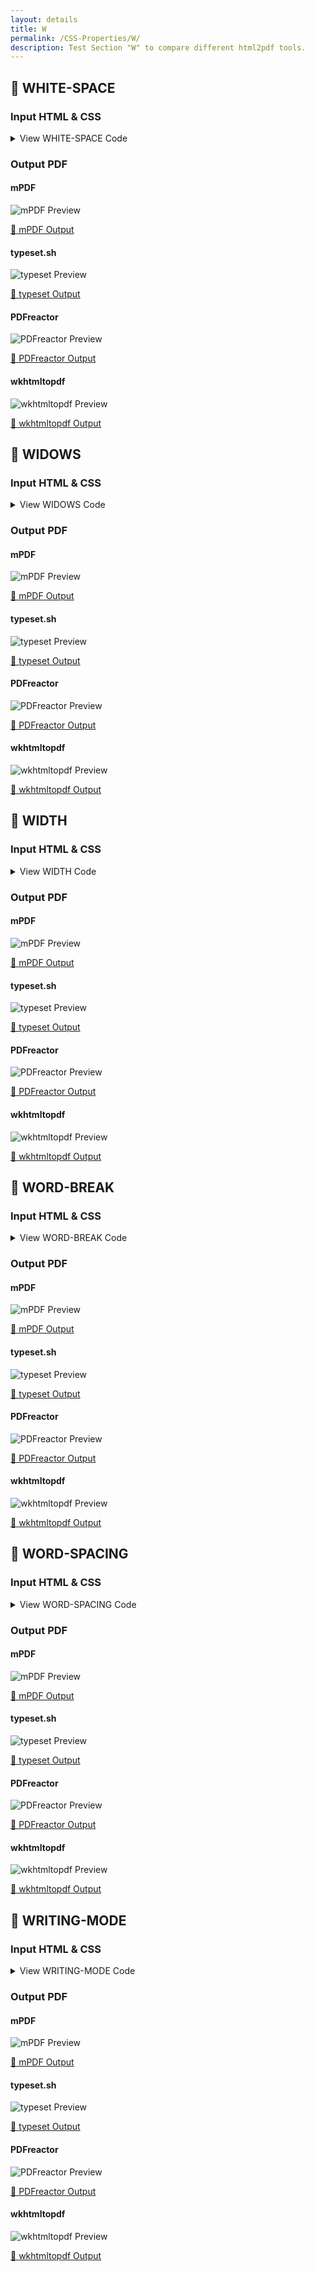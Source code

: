 ```yaml
---
layout: details
title: W
permalink: /CSS-Properties/W/
description: Test Section "W" to compare different html2pdf tools.
---
```




## 🔬 WHITE-SPACE

### Input HTML & CSS

<details>
    <summary>
        View WHITE-SPACE Code
    </summary>
    <pre><code class="hljs xml"><span class="hljs-meta">&lt;!DOCTYPE <span class="hljs-meta-keyword">html</span>&gt;</span>
<span class="hljs-comment">&lt;!-- Sample from https://www.w3schools.com/cssref/tryit.asp?filename=trycss_text_white-space --&gt;</span>
<span class="hljs-tag">&lt;<span class="hljs-name">html</span> <span class="hljs-attr">lang</span>=<span class="hljs-string">"en"</span>&gt;</span>
    <span class="hljs-tag">&lt;<span class="hljs-name">head</span>&gt;</span>
        <span class="hljs-tag">&lt;<span class="hljs-name">style</span>&gt;</span><span class="css">
 <span class="hljs-selector-tag">p</span><span class="hljs-selector-class">.a</span> {
  <span class="hljs-attribute">white-space</span>: nowrap;
}

<span class="hljs-selector-tag">p</span><span class="hljs-selector-class">.b</span> {
  <span class="hljs-attribute">white-space</span>: normal;
}

<span class="hljs-selector-tag">p</span><span class="hljs-selector-class">.c</span> {
  <span class="hljs-attribute">white-space</span>: pre;
}       
        </span><span class="hljs-tag">&lt;/<span class="hljs-name">style</span>&gt;</span>
    <span class="hljs-tag">&lt;/<span class="hljs-name">head</span>&gt;</span>
    <span class="hljs-tag">&lt;<span class="hljs-name">body</span>&gt;</span>
    
<span class="hljs-tag">&lt;<span class="hljs-name">h1</span>&gt;</span>The white-space Property<span class="hljs-tag">&lt;/<span class="hljs-name">h1</span>&gt;</span>

<span class="hljs-tag">&lt;<span class="hljs-name">h2</span>&gt;</span>white-space: nowrap:<span class="hljs-tag">&lt;/<span class="hljs-name">h2</span>&gt;</span>
<span class="hljs-tag">&lt;<span class="hljs-name">p</span> <span class="hljs-attr">class</span>=<span class="hljs-string">"a"</span>&gt;</span>
This is some text. This is some text. This is some text.
This is some text. This is some text. This is some text.
This is some text. This is some text. This is some text.
This is some text. This is some text. This is some text.
<span class="hljs-tag">&lt;/<span class="hljs-name">p</span>&gt;</span>

<span class="hljs-tag">&lt;<span class="hljs-name">h2</span>&gt;</span>white-space: normal:<span class="hljs-tag">&lt;/<span class="hljs-name">h2</span>&gt;</span>
<span class="hljs-tag">&lt;<span class="hljs-name">p</span> <span class="hljs-attr">class</span>=<span class="hljs-string">"b"</span>&gt;</span>
This is some text. This is some text. This is some text.
This is some text. This is some text. This is some text.
This is some text. This is some text. This is some text.
This is some text. This is some text. This is some text.
<span class="hljs-tag">&lt;/<span class="hljs-name">p</span>&gt;</span>

<span class="hljs-tag">&lt;<span class="hljs-name">h2</span>&gt;</span>white-space: pre:<span class="hljs-tag">&lt;/<span class="hljs-name">h2</span>&gt;</span>
<span class="hljs-tag">&lt;<span class="hljs-name">p</span> <span class="hljs-attr">class</span>=<span class="hljs-string">"c"</span>&gt;</span>
This is some text. This is some text. This is some text.
This is some text. This is some text. This is some text.
This is some text. This is some text. This is some text.
This is some text. This is some text. This is some text.
<span class="hljs-tag">&lt;/<span class="hljs-name">p</span>&gt;</span>
    <span class="hljs-tag">&lt;/<span class="hljs-name">body</span>&gt;</span>
<span class="hljs-tag">&lt;/<span class="hljs-name">html</span>&gt;</span></code></pre>
    <p>
        <a href="https://raw.githubusercontent.com/azettl/compare.html2pdf.tools/master//html/CSS%20Properties/W/white-space.html" target="_blank" rel="noopener">📄 Get Input HTML on GitHub</a>
    </p>
</details>

### Output PDF

<div class="details-boxes">
    <div>
        <h4>mPDF</h4>
        <img src="/{{ page.path }}/../mpdf__html_CSS_Properties_W_white-space.html.png" alt="mPDF Preview" />
        <p>
            <a href="/{{ page.path }}/../mpdf__html_CSS_Properties_W_white-space.html.pdf" target="_blank">📕 mPDF Output</a>
        </p>
    </div>
    <div>
        <h4>typeset.sh</h4>
        <img src="/{{ page.path }}/../typeset__html_CSS_Properties_W_white-space.html.png" alt="typeset Preview" />
        <p>
            <a href="/{{ page.path }}/../typeset__html_CSS_Properties_W_white-space.html.pdf" target="_blank">📕 typeset Output</a>
        </p>
    </div>
    <div>
        <h4>PDFreactor</h4>
        <img src="/{{ page.path }}/../pdfreactor__html_CSS_Properties_W_white-space.html.png" alt="PDFreactor Preview" />
        <p>
            <a href="/{{ page.path }}/../pdfreactor__html_CSS_Properties_W_white-space.html.pdf" target="_blank">📕 PDFreactor Output</a>
        </p>
    </div>
    <div>
        <h4>wkhtmltopdf</h4>
        <img src="/{{ page.path }}/../wkhtmltopdf__html_CSS_Properties_W_white-space.html.png" alt="wkhtmltopdf Preview" />
        <p>
            <a href="/{{ page.path }}/../wkhtmltopdf__html_CSS_Properties_W_white-space.html.pdf" target="_blank">📕 wkhtmltopdf Output</a>
        </p>
    </div>
</div>

## 🔬 WIDOWS

### Input HTML & CSS

<details>
    <summary>
        View WIDOWS Code
    </summary>
    <pre><code class="hljs xml"><span class="hljs-meta">&lt;!DOCTYPE <span class="hljs-meta-keyword">html</span>&gt;</span>
<span class="hljs-comment">&lt;!-- Sample from https://www.w3schools.com/jsref/prop_style_widows.asp --&gt;</span>
<span class="hljs-tag">&lt;<span class="hljs-name">html</span> <span class="hljs-attr">lang</span>=<span class="hljs-string">"en"</span>&gt;</span>
    <span class="hljs-tag">&lt;<span class="hljs-name">head</span>&gt;</span>
        <span class="hljs-tag">&lt;<span class="hljs-name">style</span>&gt;</span><span class="css">
        <span class="hljs-selector-class">.othercontent</span> {
  <span class="hljs-attribute">width</span>: <span class="hljs-number">400px</span>;
  <span class="hljs-attribute">border-top</span>: <span class="hljs-number">19cm</span> solid <span class="hljs-number">#c3c3c3</span>;
}

<span class="hljs-keyword">@page</span> {
<span class="hljs-comment">/* set size of printed page */</span>
  <span class="hljs-attribute">size</span>: <span class="hljs-number">21cm</span> <span class="hljs-number">27cm</span>;
  <span class="hljs-attribute">margin-top</span>: <span class="hljs-number">2cm</span>;
}

  <span class="hljs-selector-id">#p1</span> {
    <span class="hljs-attribute">widows</span>:<span class="hljs-number">2</span>;
  }
        </span><span class="hljs-tag">&lt;/<span class="hljs-name">style</span>&gt;</span>
    <span class="hljs-tag">&lt;/<span class="hljs-name">head</span>&gt;</span>
    <span class="hljs-tag">&lt;<span class="hljs-name">body</span>&gt;</span>
    
<span class="hljs-tag">&lt;<span class="hljs-name">div</span> <span class="hljs-attr">class</span>=<span class="hljs-string">"othercontent"</span>&gt;</span>
    
    <span class="hljs-tag">&lt;<span class="hljs-name">p</span> <span class="hljs-attr">style</span>=<span class="hljs-string">"font-size:120%"</span> <span class="hljs-attr">id</span>=<span class="hljs-string">"p1"</span>&gt;</span>
    Line 2<span class="hljs-tag">&lt;<span class="hljs-name">br</span>&gt;</span>
    Line 3<span class="hljs-tag">&lt;<span class="hljs-name">br</span>&gt;</span>
    Line 4<span class="hljs-tag">&lt;<span class="hljs-name">br</span>&gt;</span>
    Line 5<span class="hljs-tag">&lt;<span class="hljs-name">br</span>&gt;</span>
    Line 6<span class="hljs-tag">&lt;<span class="hljs-name">br</span>&gt;</span>
    Line 7<span class="hljs-tag">&lt;<span class="hljs-name">br</span>&gt;</span>
    Line 8<span class="hljs-tag">&lt;<span class="hljs-name">br</span>&gt;</span>
    <span class="hljs-tag">&lt;/<span class="hljs-name">p</span>&gt;</span>
    <span class="hljs-tag">&lt;/<span class="hljs-name">div</span>&gt;</span>
    <span class="hljs-tag">&lt;/<span class="hljs-name">body</span>&gt;</span>
<span class="hljs-tag">&lt;/<span class="hljs-name">html</span>&gt;</span></code></pre>
    <p>
        <a href="https://raw.githubusercontent.com/azettl/compare.html2pdf.tools/master//html/CSS%20Properties/W/widows.html" target="_blank" rel="noopener">📄 Get Input HTML on GitHub</a>
    </p>
</details>

### Output PDF

<div class="details-boxes">
    <div>
        <h4>mPDF</h4>
        <img src="/{{ page.path }}/../mpdf__html_CSS_Properties_W_widows.html.png" alt="mPDF Preview" />
        <p>
            <a href="/{{ page.path }}/../mpdf__html_CSS_Properties_W_widows.html.pdf" target="_blank">📕 mPDF Output</a>
        </p>
    </div>
    <div>
        <h4>typeset.sh</h4>
        <img src="/{{ page.path }}/../typeset__html_CSS_Properties_W_widows.html.png" alt="typeset Preview" />
        <p>
            <a href="/{{ page.path }}/../typeset__html_CSS_Properties_W_widows.html.pdf" target="_blank">📕 typeset Output</a>
        </p>
    </div>
    <div>
        <h4>PDFreactor</h4>
        <img src="/{{ page.path }}/../pdfreactor__html_CSS_Properties_W_widows.html.png" alt="PDFreactor Preview" />
        <p>
            <a href="/{{ page.path }}/../pdfreactor__html_CSS_Properties_W_widows.html.pdf" target="_blank">📕 PDFreactor Output</a>
        </p>
    </div>
    <div>
        <h4>wkhtmltopdf</h4>
        <img src="/{{ page.path }}/../wkhtmltopdf__html_CSS_Properties_W_widows.html.png" alt="wkhtmltopdf Preview" />
        <p>
            <a href="/{{ page.path }}/../wkhtmltopdf__html_CSS_Properties_W_widows.html.pdf" target="_blank">📕 wkhtmltopdf Output</a>
        </p>
    </div>
</div>

## 🔬 WIDTH

### Input HTML & CSS

<details>
    <summary>
        View WIDTH Code
    </summary>
    <pre><code class="hljs xml"><span class="hljs-meta">&lt;!DOCTYPE <span class="hljs-meta-keyword">html</span>&gt;</span>
<span class="hljs-comment">&lt;!-- Sample from https://css-tricks.com/almanac/properties/w/width/ --&gt;</span>
<span class="hljs-tag">&lt;<span class="hljs-name">html</span> <span class="hljs-attr">lang</span>=<span class="hljs-string">"en"</span>&gt;</span>
    <span class="hljs-tag">&lt;<span class="hljs-name">head</span>&gt;</span>
        <span class="hljs-tag">&lt;<span class="hljs-name">style</span>&gt;</span>
        html {
	background: #292a2b;
	color: #FFF;
}

.box-width {
	height: 50px;
	background: #e78629;
}


.viewport {
	outline: 1px solid #ed862a;
	.box-width.percentage {
		width: 100%; // %
	}
  .box-width.pixel {
		width: 200px; // px
	}
	.box-width.em {
		width: 20em; // em
	}
	.box-width.em {
		width: 20rem; // rem
	}
}

.container {
	outline: 1px solid #ed862a;
	width: 500px;
	.box-width.percentage-half {
		width: 50%; // half %
	}
	.box-width.percentage-full {
		width: 100%; // full %
	}
	.box-width.pixel {
		width: 200px; // px
	}
	.box-width.em {
		width: 20em; // em
	}
	.box-width.em {
		width: 20rem; // rem
	}
}

.absolute-position {
  position: relative;
  .box-width.no-width { // width is calculated based on content
    outline: 1px solid black;
    position: absolute;
    top: 0;
    right: 0;
  }
}

.box-width.row-percent {
	width: 50%;
}

.box-width.row-em {
	width: 20em;
}
        <span class="hljs-tag">&lt;/<span class="hljs-name">style</span>&gt;</span>
    <span class="hljs-tag">&lt;/<span class="hljs-name">head</span>&gt;</span>
    <span class="hljs-tag">&lt;<span class="hljs-name">body</span>&gt;</span>
    <span class="hljs-comment">&lt;!-- Entire Viewport --&gt;</span>
<span class="hljs-tag">&lt;<span class="hljs-name">h1</span>&gt;</span>Entire Viewport<span class="hljs-tag">&lt;/<span class="hljs-name">h1</span>&gt;</span>
<span class="hljs-tag">&lt;<span class="hljs-name">div</span> <span class="hljs-attr">class</span>=<span class="hljs-string">"viewport"</span>&gt;</span>
	<span class="hljs-tag">&lt;<span class="hljs-name">p</span>&gt;</span>Width <span class="hljs-tag">&lt;<span class="hljs-name">code</span>&gt;</span>%<span class="hljs-tag">&lt;/<span class="hljs-name">code</span>&gt;</span><span class="hljs-tag">&lt;/<span class="hljs-name">p</span>&gt;</span>
	<span class="hljs-tag">&lt;<span class="hljs-name">div</span> <span class="hljs-attr">class</span>=<span class="hljs-string">"box-width percentage"</span>&gt;</span>100%<span class="hljs-tag">&lt;/<span class="hljs-name">div</span>&gt;</span>
	<span class="hljs-tag">&lt;<span class="hljs-name">p</span>&gt;</span>Width  <span class="hljs-tag">&lt;<span class="hljs-name">code</span>&gt;</span>px<span class="hljs-tag">&lt;/<span class="hljs-name">code</span>&gt;</span><span class="hljs-tag">&lt;/<span class="hljs-name">p</span>&gt;</span>
	<span class="hljs-tag">&lt;<span class="hljs-name">div</span> <span class="hljs-attr">class</span>=<span class="hljs-string">"box-width pixel"</span>&gt;</span>200px<span class="hljs-tag">&lt;/<span class="hljs-name">div</span>&gt;</span>
	<span class="hljs-tag">&lt;<span class="hljs-name">p</span>&gt;</span>Width  <span class="hljs-tag">&lt;<span class="hljs-name">code</span>&gt;</span>em<span class="hljs-tag">&lt;/<span class="hljs-name">code</span>&gt;</span> <span class="hljs-tag">&lt;<span class="hljs-name">small</span>&gt;</span>(based on 16px computed font-size)<span class="hljs-tag">&lt;/<span class="hljs-name">small</span>&gt;</span><span class="hljs-tag">&lt;/<span class="hljs-name">p</span>&gt;</span>
	<span class="hljs-tag">&lt;<span class="hljs-name">div</span> <span class="hljs-attr">class</span>=<span class="hljs-string">"box-width em"</span>&gt;</span>20em<span class="hljs-tag">&lt;/<span class="hljs-name">div</span>&gt;</span>
	<span class="hljs-tag">&lt;<span class="hljs-name">p</span>&gt;</span>Width  <span class="hljs-tag">&lt;<span class="hljs-name">code</span>&gt;</span>rem<span class="hljs-tag">&lt;/<span class="hljs-name">code</span>&gt;</span> <span class="hljs-tag">&lt;<span class="hljs-name">small</span>&gt;</span>(based on 16px computed font-size of root element)<span class="hljs-tag">&lt;/<span class="hljs-name">small</span>&gt;</span><span class="hljs-tag">&lt;/<span class="hljs-name">p</span>&gt;</span>
	<span class="hljs-tag">&lt;<span class="hljs-name">div</span> <span class="hljs-attr">class</span>=<span class="hljs-string">"box-width em"</span>&gt;</span>20rem<span class="hljs-tag">&lt;/<span class="hljs-name">div</span>&gt;</span>
<span class="hljs-tag">&lt;/<span class="hljs-name">div</span>&gt;</span>

<span class="hljs-comment">&lt;!-- Container 480px --&gt;</span>
<span class="hljs-tag">&lt;<span class="hljs-name">h1</span>&gt;</span>Container 480px<span class="hljs-tag">&lt;/<span class="hljs-name">h1</span>&gt;</span>
<span class="hljs-tag">&lt;<span class="hljs-name">div</span> <span class="hljs-attr">class</span>=<span class="hljs-string">"container"</span>&gt;</span>
	<span class="hljs-tag">&lt;<span class="hljs-name">p</span>&gt;</span>Width <span class="hljs-tag">&lt;<span class="hljs-name">code</span>&gt;</span>%<span class="hljs-tag">&lt;/<span class="hljs-name">code</span>&gt;</span><span class="hljs-tag">&lt;/<span class="hljs-name">p</span>&gt;</span>
	<span class="hljs-tag">&lt;<span class="hljs-name">div</span> <span class="hljs-attr">class</span>=<span class="hljs-string">"box-width percentage-half"</span>&gt;</span>50%<span class="hljs-tag">&lt;/<span class="hljs-name">div</span>&gt;</span>
	<span class="hljs-tag">&lt;<span class="hljs-name">div</span> <span class="hljs-attr">class</span>=<span class="hljs-string">"box-width percentage-full"</span>&gt;</span>100%<span class="hljs-tag">&lt;/<span class="hljs-name">div</span>&gt;</span>
	<span class="hljs-tag">&lt;<span class="hljs-name">p</span>&gt;</span>Width  <span class="hljs-tag">&lt;<span class="hljs-name">code</span>&gt;</span>px<span class="hljs-tag">&lt;/<span class="hljs-name">code</span>&gt;</span><span class="hljs-tag">&lt;/<span class="hljs-name">p</span>&gt;</span>
	<span class="hljs-tag">&lt;<span class="hljs-name">div</span> <span class="hljs-attr">class</span>=<span class="hljs-string">"box-width pixel"</span>&gt;</span>200px<span class="hljs-tag">&lt;/<span class="hljs-name">div</span>&gt;</span>
	<span class="hljs-tag">&lt;<span class="hljs-name">p</span>&gt;</span>Width  <span class="hljs-tag">&lt;<span class="hljs-name">code</span>&gt;</span>em<span class="hljs-tag">&lt;/<span class="hljs-name">code</span>&gt;</span> <span class="hljs-tag">&lt;<span class="hljs-name">small</span>&gt;</span>(based on 16px computed font-size)<span class="hljs-tag">&lt;/<span class="hljs-name">small</span>&gt;</span><span class="hljs-tag">&lt;/<span class="hljs-name">p</span>&gt;</span>
	<span class="hljs-tag">&lt;<span class="hljs-name">div</span> <span class="hljs-attr">class</span>=<span class="hljs-string">"box-width em"</span>&gt;</span>20em<span class="hljs-tag">&lt;/<span class="hljs-name">div</span>&gt;</span>
	<span class="hljs-tag">&lt;<span class="hljs-name">p</span>&gt;</span>Width  <span class="hljs-tag">&lt;<span class="hljs-name">code</span>&gt;</span>rem<span class="hljs-tag">&lt;/<span class="hljs-name">code</span>&gt;</span> <span class="hljs-tag">&lt;<span class="hljs-name">small</span>&gt;</span>(based on 16px computed font-size of root element)<span class="hljs-tag">&lt;/<span class="hljs-name">small</span>&gt;</span><span class="hljs-tag">&lt;/<span class="hljs-name">p</span>&gt;</span>
	<span class="hljs-tag">&lt;<span class="hljs-name">div</span> <span class="hljs-attr">class</span>=<span class="hljs-string">"box-width em"</span>&gt;</span>20rem<span class="hljs-tag">&lt;/<span class="hljs-name">div</span>&gt;</span>
<span class="hljs-tag">&lt;/<span class="hljs-name">div</span>&gt;</span>

<span class="hljs-comment">&lt;!-- Absolute Position --&gt;</span>
<span class="hljs-tag">&lt;<span class="hljs-name">h1</span>&gt;</span>Absolute Position<span class="hljs-tag">&lt;/<span class="hljs-name">h1</span>&gt;</span>
<span class="hljs-tag">&lt;<span class="hljs-name">div</span> <span class="hljs-attr">class</span>=<span class="hljs-string">"absolute-position"</span>&gt;</span>
	<span class="hljs-tag">&lt;<span class="hljs-name">div</span> <span class="hljs-attr">class</span>=<span class="hljs-string">"box-width no-width"</span>&gt;</span>Based on content if width is not defined<span class="hljs-tag">&lt;/<span class="hljs-name">div</span>&gt;</span>
  <span class="hljs-tag">&lt;<span class="hljs-name">div</span> <span class="hljs-attr">class</span>=<span class="hljs-string">"box-width rem"</span>&gt;</span><span class="hljs-tag">&lt;/<span class="hljs-name">div</span>&gt;</span>
  <span class="hljs-tag">&lt;<span class="hljs-name">div</span> <span class="hljs-attr">class</span>=<span class="hljs-string">"box-width em"</span>&gt;</span><span class="hljs-tag">&lt;/<span class="hljs-name">div</span>&gt;</span>
<span class="hljs-tag">&lt;/<span class="hljs-name">div</span>&gt;</span>

<span class="hljs-comment">&lt;!-- Table Rows --&gt;</span>
<span class="hljs-tag">&lt;<span class="hljs-name">h1</span>&gt;</span>Table Rows :(<span class="hljs-tag">&lt;/<span class="hljs-name">h1</span>&gt;</span>
<span class="hljs-tag">&lt;<span class="hljs-name">table</span>&gt;</span>
	<span class="hljs-tag">&lt;<span class="hljs-name">tr</span> <span class="hljs-attr">class</span>=<span class="hljs-string">"box-width row-percent"</span>&gt;</span>
		<span class="hljs-tag">&lt;<span class="hljs-name">td</span>&gt;</span>%<span class="hljs-tag">&lt;/<span class="hljs-name">td</span>&gt;</span>
	<span class="hljs-tag">&lt;/<span class="hljs-name">tr</span>&gt;</span>
	<span class="hljs-tag">&lt;<span class="hljs-name">tr</span> <span class="hljs-attr">class</span>=<span class="hljs-string">"box-width row-em"</span>&gt;</span>
		<span class="hljs-tag">&lt;<span class="hljs-name">td</span>&gt;</span>em<span class="hljs-tag">&lt;/<span class="hljs-name">td</span>&gt;</span>
	<span class="hljs-tag">&lt;/<span class="hljs-name">tr</span>&gt;</span>
<span class="hljs-tag">&lt;/<span class="hljs-name">table</span>&gt;</span>
    <span class="hljs-tag">&lt;/<span class="hljs-name">body</span>&gt;</span>
<span class="hljs-tag">&lt;/<span class="hljs-name">html</span>&gt;</span></code></pre>
    <p>
        <a href="https://raw.githubusercontent.com/azettl/compare.html2pdf.tools/master//html/CSS%20Properties/W/width.html" target="_blank" rel="noopener">📄 Get Input HTML on GitHub</a>
    </p>
</details>

### Output PDF

<div class="details-boxes">
    <div>
        <h4>mPDF</h4>
        <img src="/{{ page.path }}/../mpdf__html_CSS_Properties_W_width.html.png" alt="mPDF Preview" />
        <p>
            <a href="/{{ page.path }}/../mpdf__html_CSS_Properties_W_width.html.pdf" target="_blank">📕 mPDF Output</a>
        </p>
    </div>
    <div>
        <h4>typeset.sh</h4>
        <img src="/{{ page.path }}/../typeset__html_CSS_Properties_W_width.html.png" alt="typeset Preview" />
        <p>
            <a href="/{{ page.path }}/../typeset__html_CSS_Properties_W_width.html.pdf" target="_blank">📕 typeset Output</a>
        </p>
    </div>
    <div>
        <h4>PDFreactor</h4>
        <img src="/{{ page.path }}/../pdfreactor__html_CSS_Properties_W_width.html.png" alt="PDFreactor Preview" />
        <p>
            <a href="/{{ page.path }}/../pdfreactor__html_CSS_Properties_W_width.html.pdf" target="_blank">📕 PDFreactor Output</a>
        </p>
    </div>
    <div>
        <h4>wkhtmltopdf</h4>
        <img src="/{{ page.path }}/../wkhtmltopdf__html_CSS_Properties_W_width.html.png" alt="wkhtmltopdf Preview" />
        <p>
            <a href="/{{ page.path }}/../wkhtmltopdf__html_CSS_Properties_W_width.html.pdf" target="_blank">📕 wkhtmltopdf Output</a>
        </p>
    </div>
</div>

## 🔬 WORD-BREAK

### Input HTML & CSS

<details>
    <summary>
        View WORD-BREAK Code
    </summary>
    <pre><code class="hljs xml"><span class="hljs-meta">&lt;!DOCTYPE <span class="hljs-meta-keyword">html</span>&gt;</span>
<span class="hljs-comment">&lt;!-- Sample from https://css-tricks.com/almanac/properties/w/word-break/ --&gt;</span>
<span class="hljs-tag">&lt;<span class="hljs-name">html</span> <span class="hljs-attr">lang</span>=<span class="hljs-string">"en"</span>&gt;</span>
    <span class="hljs-tag">&lt;<span class="hljs-name">head</span>&gt;</span>
        <span class="hljs-tag">&lt;<span class="hljs-name">style</span>&gt;</span><span class="css">
        <span class="hljs-selector-class">.txt</span> {
  <span class="hljs-attribute">word-break</span>: break-all;
  <span class="hljs-attribute">line-height</span>: <span class="hljs-number">1</span>;
  <span class="hljs-attribute">text-transform</span>: uppercase;
  <span class="hljs-attribute">text-align</span>: center;
  <span class="hljs-attribute">font-size</span>: <span class="hljs-number">40px</span>;
  <span class="hljs-attribute">font-weight</span>: bold;
  <span class="hljs-attribute">color</span>: <span class="hljs-number">#eee</span>;
  <span class="hljs-attribute">width</span>: <span class="hljs-number">1em</span>;
}

<span class="hljs-selector-tag">html</span>, <span class="hljs-selector-tag">body</span> {
  <span class="hljs-attribute">height</span>: <span class="hljs-number">100%</span>;
}

<span class="hljs-selector-tag">body</span> {
  <span class="hljs-attribute">font-family</span>: Palatino, serif;
  <span class="hljs-attribute">display</span>: flex;
  <span class="hljs-attribute">justify-content</span>: center;
  <span class="hljs-attribute">align-items</span>: center;
  <span class="hljs-attribute">background-color</span>: <span class="hljs-number">#0074d9</span>;
}
        </span><span class="hljs-tag">&lt;/<span class="hljs-name">style</span>&gt;</span>
    <span class="hljs-tag">&lt;/<span class="hljs-name">head</span>&gt;</span>
    <span class="hljs-tag">&lt;<span class="hljs-name">body</span>&gt;</span>
        <span class="hljs-tag">&lt;<span class="hljs-name">h1</span> <span class="hljs-attr">class</span>=<span class="hljs-string">"txt"</span>&gt;</span>Marco<span class="hljs-tag">&lt;/<span class="hljs-name">h1</span>&gt;</span>
    <span class="hljs-tag">&lt;/<span class="hljs-name">body</span>&gt;</span>
<span class="hljs-tag">&lt;/<span class="hljs-name">html</span>&gt;</span></code></pre>
    <p>
        <a href="https://raw.githubusercontent.com/azettl/compare.html2pdf.tools/master//html/CSS%20Properties/W/word-break.html" target="_blank" rel="noopener">📄 Get Input HTML on GitHub</a>
    </p>
</details>

### Output PDF

<div class="details-boxes">
    <div>
        <h4>mPDF</h4>
        <img src="/{{ page.path }}/../mpdf__html_CSS_Properties_W_word-break.html.png" alt="mPDF Preview" />
        <p>
            <a href="/{{ page.path }}/../mpdf__html_CSS_Properties_W_word-break.html.pdf" target="_blank">📕 mPDF Output</a>
        </p>
    </div>
    <div>
        <h4>typeset.sh</h4>
        <img src="/{{ page.path }}/../typeset__html_CSS_Properties_W_word-break.html.png" alt="typeset Preview" />
        <p>
            <a href="/{{ page.path }}/../typeset__html_CSS_Properties_W_word-break.html.pdf" target="_blank">📕 typeset Output</a>
        </p>
    </div>
    <div>
        <h4>PDFreactor</h4>
        <img src="/{{ page.path }}/../pdfreactor__html_CSS_Properties_W_word-break.html.png" alt="PDFreactor Preview" />
        <p>
            <a href="/{{ page.path }}/../pdfreactor__html_CSS_Properties_W_word-break.html.pdf" target="_blank">📕 PDFreactor Output</a>
        </p>
    </div>
    <div>
        <h4>wkhtmltopdf</h4>
        <img src="/{{ page.path }}/../wkhtmltopdf__html_CSS_Properties_W_word-break.html.png" alt="wkhtmltopdf Preview" />
        <p>
            <a href="/{{ page.path }}/../wkhtmltopdf__html_CSS_Properties_W_word-break.html.pdf" target="_blank">📕 wkhtmltopdf Output</a>
        </p>
    </div>
</div>

## 🔬 WORD-SPACING

### Input HTML & CSS

<details>
    <summary>
        View WORD-SPACING Code
    </summary>
    <pre><code class="hljs xml"><span class="hljs-meta">&lt;!DOCTYPE <span class="hljs-meta-keyword">html</span>&gt;</span>
<span class="hljs-comment">&lt;!-- Sample from https://www.w3schools.com/cssref/tryit.asp?filename=trycss_text_word-spacing --&gt;</span>
<span class="hljs-tag">&lt;<span class="hljs-name">html</span> <span class="hljs-attr">lang</span>=<span class="hljs-string">"en"</span>&gt;</span>
    <span class="hljs-tag">&lt;<span class="hljs-name">head</span>&gt;</span>
        <span class="hljs-tag">&lt;<span class="hljs-name">style</span>&gt;</span><span class="css">
        <span class="hljs-selector-tag">p</span><span class="hljs-selector-class">.a</span> { 
  <span class="hljs-attribute">word-spacing</span>: normal;
}

<span class="hljs-selector-tag">p</span><span class="hljs-selector-class">.b</span> { 
  <span class="hljs-attribute">word-spacing</span>: <span class="hljs-number">30px</span>;
}

<span class="hljs-selector-tag">p</span><span class="hljs-selector-class">.c</span> { 
  <span class="hljs-attribute">word-spacing</span>: <span class="hljs-number">1cm</span>;
}
        </span><span class="hljs-tag">&lt;/<span class="hljs-name">style</span>&gt;</span>
    <span class="hljs-tag">&lt;/<span class="hljs-name">head</span>&gt;</span>
    <span class="hljs-tag">&lt;<span class="hljs-name">body</span>&gt;</span>
    
<span class="hljs-tag">&lt;<span class="hljs-name">h1</span>&gt;</span>The word-spacing Property<span class="hljs-tag">&lt;/<span class="hljs-name">h1</span>&gt;</span>

<span class="hljs-tag">&lt;<span class="hljs-name">h2</span>&gt;</span>word-spacing: normal:<span class="hljs-tag">&lt;/<span class="hljs-name">h2</span>&gt;</span>
<span class="hljs-tag">&lt;<span class="hljs-name">p</span> <span class="hljs-attr">class</span>=<span class="hljs-string">"a"</span>&gt;</span>This is some text. This is some text.<span class="hljs-tag">&lt;/<span class="hljs-name">p</span>&gt;</span>

<span class="hljs-tag">&lt;<span class="hljs-name">h2</span>&gt;</span>word-spacing: 30px:<span class="hljs-tag">&lt;/<span class="hljs-name">h2</span>&gt;</span>
<span class="hljs-tag">&lt;<span class="hljs-name">p</span> <span class="hljs-attr">class</span>=<span class="hljs-string">"b"</span>&gt;</span>This is some text. This is some text.<span class="hljs-tag">&lt;/<span class="hljs-name">p</span>&gt;</span>

<span class="hljs-tag">&lt;<span class="hljs-name">h2</span>&gt;</span>word-spacing: 1cm:<span class="hljs-tag">&lt;/<span class="hljs-name">h2</span>&gt;</span>
<span class="hljs-tag">&lt;<span class="hljs-name">p</span> <span class="hljs-attr">class</span>=<span class="hljs-string">"c"</span>&gt;</span>This is some text. This is some text.<span class="hljs-tag">&lt;/<span class="hljs-name">p</span>&gt;</span>

    <span class="hljs-tag">&lt;/<span class="hljs-name">body</span>&gt;</span>
<span class="hljs-tag">&lt;/<span class="hljs-name">html</span>&gt;</span></code></pre>
    <p>
        <a href="https://raw.githubusercontent.com/azettl/compare.html2pdf.tools/master//html/CSS%20Properties/W/word-spacing.html" target="_blank" rel="noopener">📄 Get Input HTML on GitHub</a>
    </p>
</details>

### Output PDF

<div class="details-boxes">
    <div>
        <h4>mPDF</h4>
        <img src="/{{ page.path }}/../mpdf__html_CSS_Properties_W_word-spacing.html.png" alt="mPDF Preview" />
        <p>
            <a href="/{{ page.path }}/../mpdf__html_CSS_Properties_W_word-spacing.html.pdf" target="_blank">📕 mPDF Output</a>
        </p>
    </div>
    <div>
        <h4>typeset.sh</h4>
        <img src="/{{ page.path }}/../typeset__html_CSS_Properties_W_word-spacing.html.png" alt="typeset Preview" />
        <p>
            <a href="/{{ page.path }}/../typeset__html_CSS_Properties_W_word-spacing.html.pdf" target="_blank">📕 typeset Output</a>
        </p>
    </div>
    <div>
        <h4>PDFreactor</h4>
        <img src="/{{ page.path }}/../pdfreactor__html_CSS_Properties_W_word-spacing.html.png" alt="PDFreactor Preview" />
        <p>
            <a href="/{{ page.path }}/../pdfreactor__html_CSS_Properties_W_word-spacing.html.pdf" target="_blank">📕 PDFreactor Output</a>
        </p>
    </div>
    <div>
        <h4>wkhtmltopdf</h4>
        <img src="/{{ page.path }}/../wkhtmltopdf__html_CSS_Properties_W_word-spacing.html.png" alt="wkhtmltopdf Preview" />
        <p>
            <a href="/{{ page.path }}/../wkhtmltopdf__html_CSS_Properties_W_word-spacing.html.pdf" target="_blank">📕 wkhtmltopdf Output</a>
        </p>
    </div>
</div>

## 🔬 WRITING-MODE

### Input HTML & CSS

<details>
    <summary>
        View WRITING-MODE Code
    </summary>
    <pre><code class="hljs xml"><span class="hljs-meta">&lt;!DOCTYPE <span class="hljs-meta-keyword">html</span>&gt;</span>
<span class="hljs-comment">&lt;!-- Sample from https://css-tricks.com/almanac/properties/w/writing-mode/ --&gt;</span>
<span class="hljs-tag">&lt;<span class="hljs-name">html</span> <span class="hljs-attr">lang</span>=<span class="hljs-string">"en"</span>&gt;</span>
    <span class="hljs-tag">&lt;<span class="hljs-name">head</span>&gt;</span>
        <span class="hljs-tag">&lt;<span class="hljs-name">style</span>&gt;</span><span class="css">
        <span class="hljs-selector-tag">p</span> {
  <span class="hljs-attribute">font-family</span>: Georgia, serif;
  <span class="hljs-attribute">font-size</span>: <span class="hljs-number">18px</span>;
}

<span class="hljs-selector-class">.vertical-rl</span> {
  <span class="hljs-attribute">-webkit-writing-mode</span>: vertical-rl;
      <span class="hljs-attribute">-ms-writing-mode</span>: tb-rl;
          <span class="hljs-attribute">writing-mode</span>: vertical-rl;
  <span class="hljs-attribute">color</span>: <span class="hljs-number">#0074d9</span>;
  <span class="hljs-attribute">display</span>: inline-block;
}

        </span><span class="hljs-tag">&lt;/<span class="hljs-name">style</span>&gt;</span>
    <span class="hljs-tag">&lt;/<span class="hljs-name">head</span>&gt;</span>
    <span class="hljs-tag">&lt;<span class="hljs-name">body</span>&gt;</span>
        <span class="hljs-tag">&lt;<span class="hljs-name">p</span>&gt;</span>This is text that needs to be read from top to bottom, and from right to left:<span class="hljs-tag">&lt;/<span class="hljs-name">p</span>&gt;</span>

        <span class="hljs-tag">&lt;<span class="hljs-name">p</span> <span class="hljs-attr">class</span>=<span class="hljs-string">"vertical-rl"</span>&gt;</span>This is text that needs to be read from top to bottom, and from right to left.<span class="hljs-tag">&lt;/<span class="hljs-name">p</span>&gt;</span>
        
    <span class="hljs-tag">&lt;/<span class="hljs-name">body</span>&gt;</span>
<span class="hljs-tag">&lt;/<span class="hljs-name">html</span>&gt;</span></code></pre>
    <p>
        <a href="https://raw.githubusercontent.com/azettl/compare.html2pdf.tools/master//html/CSS%20Properties/W/writing-mode.html" target="_blank" rel="noopener">📄 Get Input HTML on GitHub</a>
    </p>
</details>

### Output PDF

<div class="details-boxes">
    <div>
        <h4>mPDF</h4>
        <img src="/{{ page.path }}/../mpdf__html_CSS_Properties_W_writing-mode.html.png" alt="mPDF Preview" />
        <p>
            <a href="/{{ page.path }}/../mpdf__html_CSS_Properties_W_writing-mode.html.pdf" target="_blank">📕 mPDF Output</a>
        </p>
    </div>
    <div>
        <h4>typeset.sh</h4>
        <img src="/{{ page.path }}/../typeset__html_CSS_Properties_W_writing-mode.html.png" alt="typeset Preview" />
        <p>
            <a href="/{{ page.path }}/../typeset__html_CSS_Properties_W_writing-mode.html.pdf" target="_blank">📕 typeset Output</a>
        </p>
    </div>
    <div>
        <h4>PDFreactor</h4>
        <img src="/{{ page.path }}/../pdfreactor__html_CSS_Properties_W_writing-mode.html.png" alt="PDFreactor Preview" />
        <p>
            <a href="/{{ page.path }}/../pdfreactor__html_CSS_Properties_W_writing-mode.html.pdf" target="_blank">📕 PDFreactor Output</a>
        </p>
    </div>
    <div>
        <h4>wkhtmltopdf</h4>
        <img src="/{{ page.path }}/../wkhtmltopdf__html_CSS_Properties_W_writing-mode.html.png" alt="wkhtmltopdf Preview" />
        <p>
            <a href="/{{ page.path }}/../wkhtmltopdf__html_CSS_Properties_W_writing-mode.html.pdf" target="_blank">📕 wkhtmltopdf Output</a>
        </p>
    </div>
</div>


